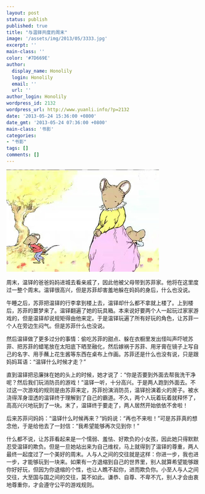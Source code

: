 ```yaml
---
layout: post
status: publish
published: true
title: "与温铎共度的周末"
image: '/assets/img/2013/05/3333.jpg'
excerpt: ''
main-class: ''
color: '#7D669E'
author:
  display_name: Honolily
  login: Honolily
  email: ''
  url: ''
author_login: Honolily
wordpress_id: 2132
wordpress_url: http://www.yuanli.info/?p=2132
date: '2013-05-24 15:36:00 +0800'
date_gmt: '2013-05-24 07:36:00 +0800'
main-class: '书影'
categories:
- "书影"
tags: []
comments: []
---
```

![yuanli info image](/assets/img/2013/05/3333.jpg "3333")

周末，温铎的爸爸妈妈进城去看亲戚了，因此他被父母带到苏菲家。他将在这里度过一整个周末。温铎很高兴，但是苏菲却害羞地躲在妈妈的身后，什么也没说。

午睡之后，苏菲把温铎的行李拿到楼上去，温铎却什么都不拿就上楼了。上到楼后，苏菲的噩梦来了。温铎翻遍了她的玩具箱。本来说好要两个人一起玩过家家游戏的，但是温铎却说规矩得由他来定。于是温铎玩遍了所有好玩的角色，让苏菲一个人在旁边生闷气。但是苏菲什么也没说。

然后温铎做了更多过分的事情：偷吃苏菲的甜点、躲在衣橱里发出怪叫声吓唬苏菲、把苏菲的蜡笔放在太阳底下晒至融化，然后嫁祸于苏菲、用牙膏在镜子上写自己的名字、用手蘸上花生酱等东西在桌布上作画。苏菲还是什么也没有说，只是跟妈妈耳语：&ldquo;温铎什么时候才走？&rdquo;

直到温铎把忌廉抹在她的头上的时候，她才说了：&ldquo;你是否要到外面去帮我洗干净呢？然后我们玩消防员的游戏！&rdquo;温铎一听，十分高兴。于是两人跑到外面去。不过这一次游戏的规则是由苏菲来定，苏菲扮演消防员，温铎扮演着火的房子。被水浇得浑身湿透的温铎终于理解到了自己的霸道。不久，两个人玩着玩着就释怀了，高高兴兴地玩到了一块。末了，温铎终于要走了，两人居然开始依依不舍啦！

后来苏菲问妈妈：&ldquo;温铎什么时候再来？&rdquo;妈妈说：&ldquo;再也不来啦！&rdquo;可是苏菲真的想念他，于是给他去了一封信：&ldquo;我希望能够再次见到你！&rdquo;

什么都不说，让苏菲看起来是一个懦弱、羞怯、好欺负的小女孩，因此她只得默默忍受温铎的欺负。但是一旦她站出来为自己维权，马上就得到了温铎的尊重，两人最终一起度过了一个美好的周末。人与人之间的交往就是这样：你进一步，我也进一步，才能够玩到一块来。如果有一方退缩到自己的世界里，别人就算希望能够跟你好好玩，但因为你退缩的个性，也让人瞧不起你，进而欺负你。小至人与人之间交往，大至国与国之间的交往，莫不如此。谦恭、自尊、不卑不亢，别人才会由衷地尊重你，才会遵守公平的游戏规则。

